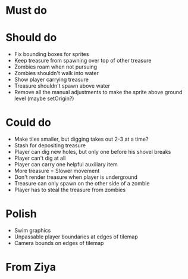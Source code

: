# Must do

# Should do

- Fix bounding boxes for sprites
- Keep treasure from spawning over top of other treasure
- Zombies roam when not pursuing
- Zombies shouldn't walk into water
- Show player carrying treasure
- Treasure shouldn't spawn above water
- Remove all the manual adjustments to make the sprite above ground level (maybe setOrigin?)

# Could do

- Make tiles smaller, but digging takes out 2-3 at a time?
- Stash for depositing treasure
- Player can dig new holes, but only one before his shovel breaks
- Player can't dig at all
- Player can carry one helpful auxiliary item
- More treasure = Slower movement
- Don't render treasure when player is underground
- Treasure can only spawn on the other side of a zombie
- Player has to steal the treasure from zombies

# Polish

- Swim graphics
- Unpassable player boundaries at edges of tilemap
- Camera bounds on edges of tilemap

# From Ziya
